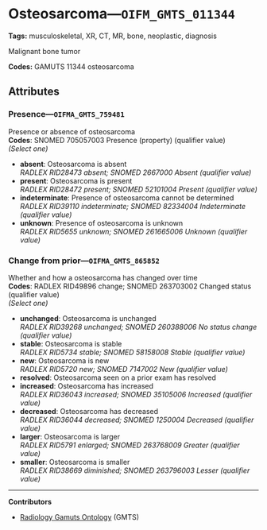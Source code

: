 # Osteosarcoma—`OIFM_GMTS_011344`

**Tags:** musculoskeletal, XR, CT, MR, bone, neoplastic, diagnosis

Malignant bone tumor

**Codes:** GAMUTS 11344 osteosarcoma

## Attributes

### Presence—`OIFMA_GMTS_759481`

Presence or absence of osteosarcoma  
**Codes**: SNOMED 705057003 Presence (property) (qualifier value)  
*(Select one)*

- **absent**: Osteosarcoma is absent  
_RADLEX RID28473 absent; SNOMED 2667000 Absent (qualifier value)_
- **present**: Osteosarcoma is present  
_RADLEX RID28472 present; SNOMED 52101004 Present (qualifier value)_
- **indeterminate**: Presence of osteosarcoma cannot be determined  
_RADLEX RID39110 indeterminate; SNOMED 82334004 Indeterminate (qualifier value)_
- **unknown**: Presence of osteosarcoma is unknown  
_RADLEX RID5655 unknown; SNOMED 261665006 Unknown (qualifier value)_

### Change from prior—`OIFMA_GMTS_865852`

Whether and how a osteosarcoma has changed over time  
**Codes**: RADLEX RID49896 change; SNOMED 263703002 Changed status (qualifier value)  
*(Select one)*

- **unchanged**: Osteosarcoma is unchanged  
_RADLEX RID39268 unchanged; SNOMED 260388006 No status change (qualifier value)_
- **stable**: Osteosarcoma is stable  
_RADLEX RID5734 stable; SNOMED 58158008 Stable (qualifier value)_
- **new**: Osteosarcoma is new  
_RADLEX RID5720 new; SNOMED 7147002 New (qualifier value)_
- **resolved**: Osteosarcoma seen on a prior exam has resolved  
- **increased**: Osteosarcoma has increased  
_RADLEX RID36043 increased; SNOMED 35105006 Increased (qualifier value)_
- **decreased**: Osteosarcoma has decreased  
_RADLEX RID36044 decreased; SNOMED 1250004 Decreased (qualifier value)_
- **larger**: Osteosarcoma is larger  
_RADLEX RID5791 enlarged; SNOMED 263768009 Greater (qualifier value)_
- **smaller**: Osteosarcoma is smaller  
_RADLEX RID38669 diminished; SNOMED 263796003 Lesser (qualifier value)_

---

**Contributors**

- [Radiology Gamuts Ontology](https://gamuts.net/) (GMTS)